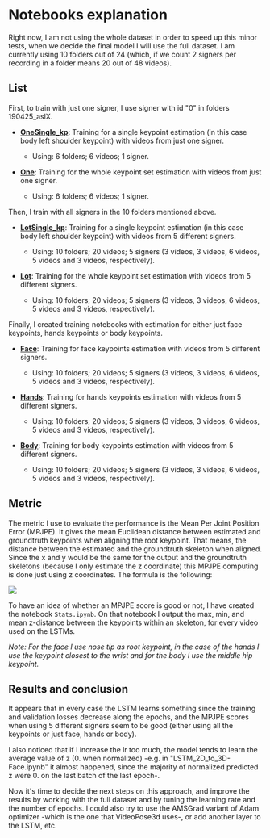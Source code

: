 # Notebooks explanation
Right now, I am not using the whole dataset in order to speed up this minor tests, when we decide the final model I will use the full dataset. I am currently using 10 folders out of 24 (which, if we count 2 signers per recording in a folder means 20 out of 48 videos). 
## List
First, to train with just one signer, I use signer with id "0" in folders 190425_aslX.
- [**OneSingle_kp**](../LSTM_2D_to_3D-OneSingle_kp.ipynb): Training for a single keypoint estimation (in this case body left shoulder keypoint) with videos from just one signer. 
  - Using: 6 folders; 6 videos; 1 signer.

- [**One**](../LSTM_2D_to_3D-One.ipynb): Training for the whole keypoint set estimation with videos from just one signer. 
  - Using: 6 folders; 6 videos; 1 signer.

Then, I train with all signers in the 10 folders mentioned above.
- [**LotSingle_kp**](../LSTM_2D_to_3D-LotSingle_kp.ipynb): Training for a single keypoint estimation (in this case body left shoulder keypoint) with videos from 5 different signers. 
  - Using: 10 folders; 20 videos; 5 signers (3 videos, 3 videos, 6 videos, 5 videos and 3 videos, respectively).

- [**Lot**](../LSTM_2D_to_3D-Lot.ipynb): Training for the whole keypoint set estimation with videos from 5 different signers. 
  - Using: 10 folders; 20 videos; 5 signers (3 videos, 3 videos, 6 videos, 5 videos and 3 videos, respectively).

Finally, I created training notebooks with estimation for either just face keypoints, hands keypoints or body keypoints.
- [**Face**](../LSTM_2D_to_3D-Face.ipynb): Training for face keypoints estimation with videos from 5 different signers.
  - Using: 10 folders; 20 videos; 5 signers (3 videos, 3 videos, 6 videos, 5 videos and 3 videos, respectively).

- [**Hands**](../LSTM_2D_to_3D-Hands.ipynb): Training for hands keypoints estimation with videos from 5 different signers.
  - Using: 10 folders; 20 videos; 5 signers (3 videos, 3 videos, 6 videos, 5 videos and 3 videos, respectively).

- [**Body**](../LSTM_2D_to_3D-Body.ipynb): Training for body keypoints estimation with videos from 5 different signers.
  - Using: 10 folders; 20 videos; 5 signers (3 videos, 3 videos, 6 videos, 5 videos and 3 videos, respectively).
  
## Metric
The metric I use to evaluate the performance is the Mean Per Joint Position Error (MPJPE). It gives the mean Euclidean distance between estimated and groundtruth keypoints when aligning the root keypoint. That means, the distance between the estimated and the groundtruth skeleton when aligned. Since the x and y would be the same for the output and the groundtruth skeletons (because I only estimate the z coordinate) this MPJPE computing is done just using z coordinates. The formula is the following:

<img src="https://render.githubusercontent.com/render/math?math=\text{MPJPE} = \frac1T\frac1N\displaystyle\sum_{t=1}^{T}\displaystyle\sum_{i=1}^{N}\|(J_{i}^{(t)}-J_{root}^{(t)})-(\hat{J}_{i}^{(t)}-\hat{J}_{root}^{(t)})\|">

To have an idea of whether an MPJPE score is good or not, I have created the notebook `Stats.ipynb`. On that notebook I output the max, min, and mean z-distance between the keypoints within an skeleton, for every video used on the LSTMs.

*Note: For the face I use nose tip as root keypoint, in the case of the hands I use the keypoint closest to the wrist and for the body I use the middle hip keypoint.*

## Results and conclusion
It appears that in every case the LSTM learns something since the training and validation losses decrease along the epochs, and the MPJPE scores when using 5 different signers seem to be good (either using all the keypoints or just face, hands or body). 

I also noticed that if I increase the lr too much, the model tends to learn the average value of z (0. when normalized) -e.g. in "LSTM_2D_to_3D-Face.ipynb" it almost happened, since the majority of normalized predicted z were 0. on the last batch of the last epoch-. 

Now it's time to decide the next steps on this approach, and improve the results by working with the full dataset and by tuning the learning rate and the number of epochs. I could also try to use the AMSGrad variant of Adam optimizer -which is the one that VideoPose3d uses-, or add another layer to the LSTM, etc.
